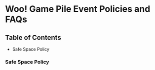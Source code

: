 # Woo! Game Pile Event Policies and FAQs

## Table of Contents
+ Safe Space Policy

### Safe Space Policy

